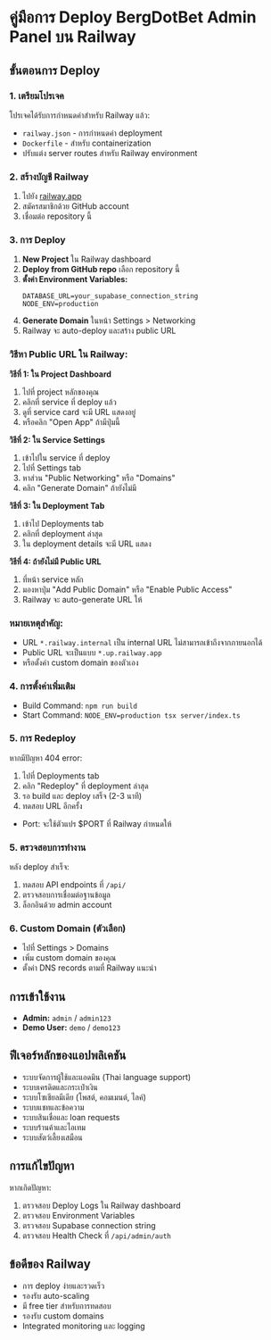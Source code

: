 # คู่มือการ Deploy BergDotBet Admin Panel บน Railway

## ขั้นตอนการ Deploy

### 1. เตรียมโปรเจค
โปรเจคได้รับการกำหนดค่าสำหรับ Railway แล้ว:
- `railway.json` - การกำหนดค่า deployment
- `Dockerfile` - สำหรับ containerization
- ปรับแต่ง server routes สำหรับ Railway environment

### 2. สร้างบัญชี Railway
1. ไปยัง [railway.app](https://railway.app)
2. สมัครสมาชิกด้วย GitHub account
3. เชื่อมต่อ repository นี้

### 3. การ Deploy
1. **New Project** ใน Railway dashboard
2. **Deploy from GitHub repo** เลือก repository นี้
3. **ตั้งค่า Environment Variables:**
   ```
   DATABASE_URL=your_supabase_connection_string
   NODE_ENV=production
   ```
4. **Generate Domain** ในหน้า Settings > Networking
5. Railway จะ auto-deploy และสร้าง public URL

### วิธีหา Public URL ใน Railway:

**วิธีที่ 1: ใน Project Dashboard**
1. ไปที่ project หลักของคุณ
2. คลิกที่ service ที่ deploy แล้ว
3. ดูที่ service card จะมี URL แสดงอยู่
4. หรือคลิก "Open App" ถ้ามีปุ่มนี้

**วิธีที่ 2: ใน Service Settings**
1. เข้าไปใน service ที่ deploy
2. ไปที่ Settings tab
3. หาส่วน "Public Networking" หรือ "Domains"
4. คลิก "Generate Domain" ถ้ายังไม่มี

**วิธีที่ 3: ใน Deployment Tab**
1. เข้าไป Deployments tab
2. คลิกที่ deployment ล่าสุด
3. ใน deployment details จะมี URL แสดง

**วิธีที่ 4: ถ้ายังไม่มี Public URL**
1. ที่หน้า service หลัก
2. มองหาปุ่ม "Add Public Domain" หรือ "Enable Public Access"
3. Railway จะ auto-generate URL ให้

### หมายเหตุสำคัญ:
- URL `*.railway.internal` เป็น internal URL ไม่สามารถเข้าถึงจากภายนอกได้
- Public URL จะเป็นแบบ `*.up.railway.app`
- หรือตั้งค่า custom domain ของตัวเอง

### 4. การตั้งค่าเพิ่มเติม
- Build Command: `npm run build`
- Start Command: `NODE_ENV=production tsx server/index.ts`

### 5. การ Redeploy
หากมีปัญหา 404 error:
1. ไปที่ Deployments tab
2. คลิก "Redeploy" ที่ deployment ล่าสุด
3. รอ build และ deploy เสร็จ (2-3 นาที)
4. ทดสอบ URL อีกครั้ง
- Port: จะใช้ตัวแปร $PORT ที่ Railway กำหนดให้

### 5. ตรวจสอบการทำงาน
หลัง deploy สำเร็จ:
1. ทดสอบ API endpoints ที่ `/api/`
2. ตรวจสอบการเชื่อมต่อฐานข้อมูล
3. ล็อกอินด้วย admin account

### 6. Custom Domain (ตัวเลือก)
- ไปที่ Settings > Domains
- เพิ่ม custom domain ของคุณ
- ตั้งค่า DNS records ตามที่ Railway แนะนำ

## การเข้าใช้งาน
- **Admin:** `admin` / `admin123`
- **Demo User:** `demo` / `demo123`

## ฟีเจอร์หลักของแอปพลิเคชัน
- ระบบจัดการผู้ใช้และแอดมิน (Thai language support)
- ระบบเครดิตและกระเป๋าเงิน
- ระบบโซเชียลมีเดีย (โพสต์, คอมเมนต์, ไลค์)
- ระบบแชทและข้อความ
- ระบบสินเชื่อและ loan requests
- ระบบร้านค้าและไอเทม
- ระบบสัตว์เลี้ยงเสมือน

## การแก้ไขปัญหา
หากเกิดปัญหา:
1. ตรวจสอบ Deploy Logs ใน Railway dashboard
2. ตรวจสอบ Environment Variables
3. ตรวจสอบ Supabase connection string
4. ตรวจสอบ Health Check ที่ `/api/admin/auth`

## ข้อดีของ Railway
- การ deploy ง่ายและรวดเร็ว
- รองรับ auto-scaling
- มี free tier สำหรับการทดสอบ
- รองรับ custom domains
- Integrated monitoring และ logging